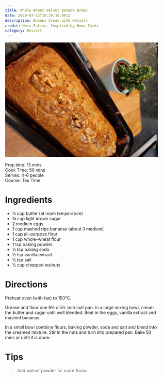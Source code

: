 ```yaml
---
title: Whole Wheat Walnut Banana Bread
date: 2020-07-22T19:20:16.091Z
description: Banana bread with walnuts
credit: Hera Fatima. Inspired by Homa Zaidi
category: Dessert
---
```

![](banana-bread.jpeg)

Prep time: 15 mins  
Cook Time: 50 mins  
Serves: 4-6 people  
Course: Tea Time  

# Ingredients
* ½ cup butter (at room temperature) 
* ¾ cup light brown sugar
* 2 medium eggs
* 1 cup mashed ripe bananas (about 3 medium)
* 1 cup all-purpose flour 
* 1 cup whole-wheat flour
* 1 tsp baking powder
* ½ tsp baking soda
* ½ tsp vanilla extract 
* ½ tsp salt
* ½ cup chopped walnuts

# Directions
Preheat oven (with fan) to 150°C. 

Grease and flour one 9½ x 5½ inch loaf pan. In a large mixing bowl, cream the butter and sugar until well blended. Beat in the eggs, vanilla extract and mashed bananas.

In a small bowl combine flours, baking powder, soda and salt and blend into the creamed mixture. Stir in the nuts and turn into prepared pan. Bake 50 mins or until it is done.

# Tips
> Add walnut powder for more flavor.
